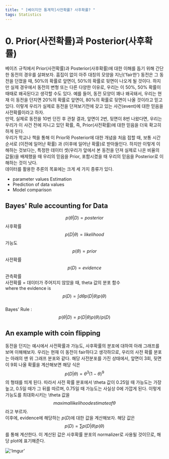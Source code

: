 ```yaml
---
title: " [베이지안 통계학]사전확률? 사후확률? "
tags: Statistics
---
```



# 0. Prior(사전확률)과 Posterior(사후확률)
   베이즈 규칙에서 Prior(사전확률)과 Posterior(사후확률)에 대한 이해를 돕기 위해 간단한 동전의 경우를 살펴보자. 흠집이 없이 아주 대칭의 모양을 지닌('fair한') 동전은 그 동전을 던졌을 때, 50%의 확률로 앞면이, 50%의 확률로 뒷면이 나오게 될 것이다. 하지만 실제 경우에서 동전의 변형 또는 다른 다양한 이유로, 우리는 이 50%, 50% 확률이 때때로 왜곡된다고 생각할 수도 있다.
 예를 들어, 동전 모양이 꽤나 왜곡돼서, 우리는 현재 이 동전을 던지면 20%의 확률로 앞면이, 80%의 확률로 뒷면이 나올 것이라고 믿고 있다. 이렇게 우리가 실제로 동전을 던져보기전에 갖고 있는 사건(event)에 대한 믿음을 사전확률이라고 하자.
 <br>
 만약, 실제로 동전을 10번 던진 후 관찰 결과, 앞면이 2번, 뒷면이 8번 나왔다면, 우리는 우리가 이 사건 전에 지니고 있던 확률, 즉, Prior(사전확률)에 대한 믿음을 더욱 확고히 하게 된다.
 <br>
 우리가 학교나 책을 통해 이 Prior와 Posterior에 대한 개념을 처음 접할 때, 보통 시간 순서로 (이전에 일어난 확률) 과 (이후에 일어난 확률)로 받아들인다. 하지만 이렇게 이해하는 것보다는, 특정한 데이터 셋(우리가 앞에서 본 동전을 던져 실제로 나온 비율의 값들)을 배제했을 때 우리의 믿음을 Prior, 포함시켰을 때 우리의 믿음을 Posterior로 이해하는 것이 낫다.
<br>
데이터를 활용한 추론의 목표에는 크게 세 가지 종류가 있다.
- parameter values Estimation<br>
- Prediction of data values<br>
- Model comparison<br>

## Bayes' Rule accounting for Data

$$p(\theta|D) = posterior$$사후확률<br>
$$p(D|\theta) = likelihood$$가능도<br>
$$p(\theta) = prior$$사전확률<br>
$$p(D) = evidence$$관측확률<br>
사전확률 = 데이터가 주어지지 않았을 때, theta 값의 분포 함수<br>
where the evidence is $$p(D) = \int d\theta p(D|\theta)p(\theta) $$<br>
Bayes' Rule : $$p(\theta|D) = p(D|\theta)p(\theta)/p(D)$$

## An example with coin flipping

동전을 던지는 예시에서 사전확률과 가능도, 사후확률의 분포에 대하여 아래 그래프를 보며 이해해보자. 우리는 현재 이 동전이 fair하다고 생각하므로, 우리의 사전 확률 분포는 아래의 맨 위 그래프 분포와 같다. 해당 사전분포를 가진 상태에서, 앞면이 3회, 뒷면이 9회 나올 확률을 계산해보면 해당 식은 $$p(D|\theta) = {\theta}^3(1-\theta)^9$$ 의 형태를 띄게 된다. 따라서 사전 확률 분포에서 \theta 값이 0.25일 때 가능도는 가장 높고, 0.5일 때가 그 뒤를 따르며, 0.75일 때 가능도는 사실상 0에 가깝게 된다. 이렇게 가능도를 최대화시키는 \theta 값을 $$maximal likelihood estimate of \theta$$라고 부르자.<br>
이후에, evidence에 해당하는 $p(D)$에 대한 값을 계산해보자. 해당 값은 $$p(D) = \sum p(D|\theta)p(\theta)$$ 를 통해 계산한다. 이 계산된 값은 사후확률 분포의 normalizer로 사용될 것이므로, 해당 plot에 표기해준다.

!['Imgur'](https://imgur.com/Kmd35Rn.png)
